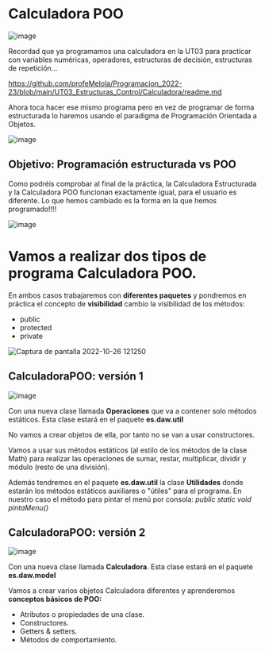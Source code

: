 # Calculadora POO

![image](https://user-images.githubusercontent.com/91023374/194544336-359660e2-45bd-47d8-864c-0af2ae3cb32a.png)

Recordad que ya programamos una calculadora en la UT03 para practicar con variables numéricas, operadores, estructuras de decisión, estructuras de repetición...

https://github.com/profeMelola/Programacion_2022-23/blob/main/UT03_Estructuras_Control/Calculadora/readme.md

Ahora toca hacer ese mismo programa pero en vez de programar de forma estructurada lo haremos usando el paradigma de Programación Orientada a Objetos.


![image](https://user-images.githubusercontent.com/91023374/197996494-e8d162ae-4a23-40e0-86be-07ae5cd0eab1.png)


## Objetivo: Programación estructurada vs POO

Como podréis comprobar al final de la práctica, la Calculadora Estructurada y la Calculadora POO funcionan exactamente igual, para el usuario es diferente. 
Lo que hemos cambiado es la forma en la que hemos programado!!!!

![image](https://user-images.githubusercontent.com/91023374/198002250-f92b174d-5b7d-4fa9-8504-f3d64d5b522d.png)

# Vamos a realizar dos tipos de programa Calculadora POO.

En ambos casos trabajaremos con **diferentes paquetes** y pondremos en práctica el concepto de **visibilidad** cambio la visibilidad de los métodos:
- public
- protected
- private


![Captura de pantalla 2022-10-26 121250](https://user-images.githubusercontent.com/91023374/198000549-855df116-3794-40cb-a976-23860fc44bfa.jpg)


## CalculadoraPOO: versión 1

![image](https://user-images.githubusercontent.com/91023374/197997786-5c5e200a-7bf0-435e-a2a7-c612728ae35b.png)


Con una nueva clase llamada **Operaciones** que va a contener solo métodos estáticos. Esta clase estará en el paquete **es.daw.util**

No vamos a crear objetos de ella, por tanto no se van a usar constructores.

Vamos a usar sus métodos estáticos (al estilo de los métodos de la clase Math) para realizar las operaciones de sumar, restar, multiplicar, dividir y módulo (resto de una división).

Además tendremos en el paquete **es.daw.util** la clase **Utilidades** donde estarán los métodos estáticos auxiliares o "útiles" para el programa. En nuestro caso el método para pintar el menú por consola: *public static void pintaMenu()*

## CalculadoraPOO: versión 2

![image](https://user-images.githubusercontent.com/91023374/197997866-a8feae2c-2313-41a5-8c81-7d2932d5233e.png)

Con una nueva clase llamada **Calculadora**. Esta clase estará en el paquete **es.daw.model**

Vamos a crear varios objetos Calculadora diferentes y aprenderemos **conceptos básicos de POO:**

- Atributos o propiedades de una clase.
- Constructores.
- Getters & setters.
- Métodos de comportamiento.

